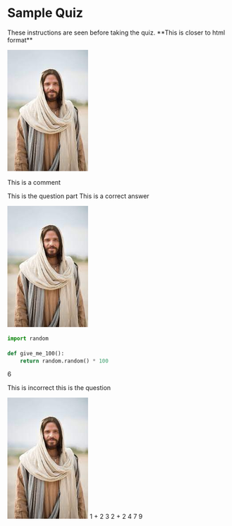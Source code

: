 # Sample Quiz
<quiz>
<settings title="Sample Quiz" due_at="Dec 21, 2023, 11:59 PM" available_from="Dec 16, 2023, 12:00 AM" available_to="Dec 21, 2023, 11:59 PM" points_possible="40" assignment_group="Final" shuffle_answers="True" time_limit="240" allowed_attempts="1" show_correct_answers_at="Dec 21, 2023, 11:59 PM" access_code="start-final">
These instructions are seen before taking the quiz.
</settings>


<question type="text">
**This is closer to html format**

![alt text](resources/image-test.jpg)

</question>

This is a comment

<question type = "multiple-choice">
This is the question part

<correct>
This is a correct answer
</correct>

<incorrect>

![alt text](resources/image-test.jpg)

</incorrect>
</question>

<question type = "multiple-choice">
<incorrect>

```python
import random

def give_me_100():
    return random.random() * 100
```

</incorrect>

<correct>6</correct>

<incorrect>
    This is 
    incorrect
</incorrect>
</question>

<question type='true-false'>
    <correct>
        this is the question
    </correct>
</question>

<question type = "matching">

![alt text](resources/image-test.jpg)
    <pair>
        <left>
            1 + 2
        </left>
        <right>
            3
        </right>
    </pair>
    <pair>
        <left>
            2 + 2
        </left>
        <right>
            4
        </right>
    </pair>
    <distractors>
        7
        9
    </distractors>

</question>
</quiz>


